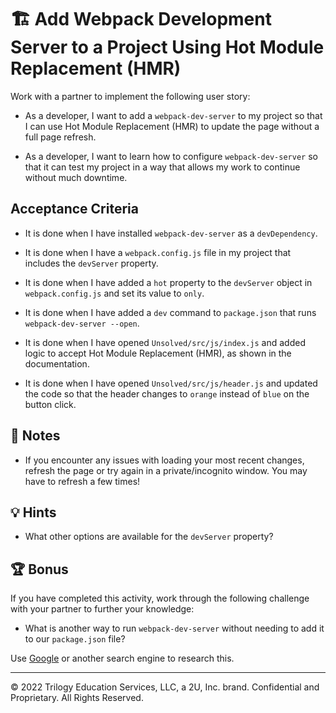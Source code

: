 # 🏗️ Add Webpack Development Server to a Project Using Hot Module Replacement (HMR)

Work with a partner to implement the following user story:

* As a developer, I want to add a `webpack-dev-server` to my project so that I can use Hot Module Replacement (HMR) to update the page without a full page refresh.

* As a developer, I want to learn how to configure `webpack-dev-server` so that it can test my project in a way that allows my work to continue without much downtime.

## Acceptance Criteria

* It is done when I have installed `webpack-dev-server` as a `devDependency`.

* It is done when I have a `webpack.config.js` file in my project that includes the `devServer` property.

* It is done when I have added a `hot` property to the `devServer` object in `webpack.config.js` and set its value to `only`.

* It is done when I have added a `dev` command to `package.json` that runs `webpack-dev-server --open`.

* It is done when I have opened `Unsolved/src/js/index.js` and added logic to accept Hot Module Replacement (HMR), as shown in the documentation.

* It is done when I have opened `Unsolved/src/js/header.js` and updated the code so that the header changes to `orange` instead of `blue` on the button click. 

## 📝 Notes

* If you encounter any issues with loading your most recent changes, refresh the page or try again in a private/incognito window. You may have to refresh a few times!

## 💡 Hints

* What other options are available for the `devServer` property?

## 🏆 Bonus

If you have completed this activity, work through the following challenge with your partner to further your knowledge:

* What is another way to run `webpack-dev-server` without needing to add it to our `package.json` file?

Use [Google](https://www.google.com) or another search engine to research this.

---
© 2022 Trilogy Education Services, LLC, a 2U, Inc. brand. Confidential and Proprietary. All Rights Reserved.
